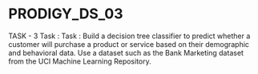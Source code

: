# PRODIGY_DS_03
TASK - 3
Task : Task : Build a decision tree classifier to predict whether a customer will purchase a product or service based on their demographic and behavioral data. Use a dataset such as the Bank Marketing dataset from the UCI Machine Learning Repository.

